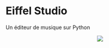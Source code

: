 
# Eiffel Studio

Un éditeur de musique sur Python


<p align="center">
    <img src="https://i.postimg.cc/Ls33dVm7/Untitled-design-1.png" />
</p>
